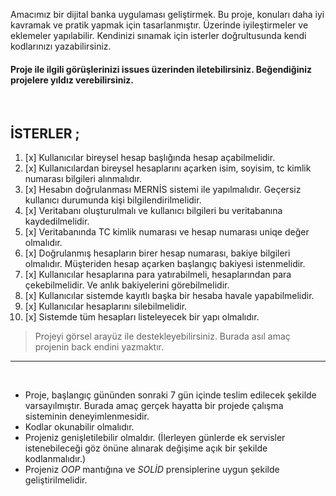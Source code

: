Amacımız bir dijital banka uygulaması geliştirmek. Bu proje, konuları daha iyi kavramak ve pratik yapmak için tasarlanmıştır.
Üzerinde iyileştirmeler ve eklemeler yapılabilir. Kendinizi sınamak için isterler doğrultusunda kendi kodlarınızı yazabilirsiniz.
#### **Proje ile ilgili görüşlerinizi issues üzerinden iletebilirsiniz. Beğendiğiniz projelere yıldız verebilirsiniz.**

<br>

## **İSTERLER** ;
1. [x] Kullanıcılar bireysel hesap başlığında hesap açabilmelidir.
2. [x] Kullanıcılardan bireysel hesaplarını açarken isim, soyisim, tc kimlik numarası bilgileri alınmalıdır.
3. [x] Hesabın doğrulanması MERNİS sistemi ile yapılmalıdır. Geçersiz kullanıcı durumunda kişi bilgilendirilmelidir.
4. [x] Veritabanı oluşturulmalı ve kullanıcı bilgileri bu veritabanına kaydedilmelidir.
5. [x] Veritabanında TC kimlik numarası ve hesap numarası uniqe değer olmalıdır.
6. [x] Doğrulanmış hesapların birer hesap numarası, bakiye bilgileri olmalıdır. Müşteriden hesap açarken başlangıç bakiyesi istenmelidir.
7. [x] Kullanıcılar hesaplarına para yatırabilmeli, hesaplarından para çekebilmelidir. Ve anlık bakiyelerini görebilmelidir.
8. [x] Kullanıcılar sistemde kayıtlı başka bir hesaba havale yapabilmelidir.
9. [x] Kullanıcılar hesaplarını silebilmelidir.
10. [x] Sistemde tüm hesapları listeleyecek bir yapı olmalıdır.

> Projeyi görsel arayüz ile destekleyebilirsiniz. Burada asıl amaç projenin back endini yazmaktır.
---

<br>

- Proje, başlangıç gününden sonraki 7 gün içinde teslim edilecek şekilde varsayılmıştır. Burada amaç gerçek hayatta bir projede çalışma sisteminin deneyimlenmesidir.
- Kodlar okunabilir olmalıdır.
- Projeniz genişletilebilir olmaldır. (İlerleyen günlerde ek servisler istenebileceği göz önüne alınarak değişime açık bir şekilde kodlanmalıdır.)
- Projeniz *OOP* mantığına ve *SOLİD* prensiplerine uygun şekilde geliştirilmelidir. 
